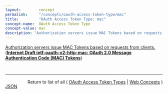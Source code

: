```yaml
---
layout:        concept
permalink:     "/concepts/oauth-access-token-type/mac"
title:         "OAuth Access Token Type: mac"
concept-name:  OAuth Access Token Type
concept-value: mac
description: "Authorization servers issue MAC Tokens based on requests from clients."
---
```


[Authorization servers issue MAC Tokens based on requests from clients.](http://tools.ietf.org/html/draft-ietf-oauth-v2-http-mac#section-4 "Read documentation for OAuth Access Token Type &#34;mac&#34;") (**[Internet Draft ietf-oauth-v2-http-mac: OAuth 2.0 Message Authentication Code (MAC) Tokens](/specs/IETF/I-D/ietf-oauth-v2-http-mac "This specification describes how to use MAC Tokens in HTTP requests to access OAuth 2.0 protected resources. An OAuth client willing to access a protected resource needs to demonstrate possession of a cryptographic key by using it with a keyed message digest function to the request. The document also defines a key distribution protocol for obtaining a fresh session key.")**)

<br/>
<hr/>

<p style="float : left"><a href="./mac.json" title="JSON representing this particular Web Concept value">JSON</a></p>
<p style="text-align: right">Return to list of all ( <a href="../oauth-access-token-type/">OAuth Access Token Types</a> | <a href="../">Web Concepts</a> )</p>
